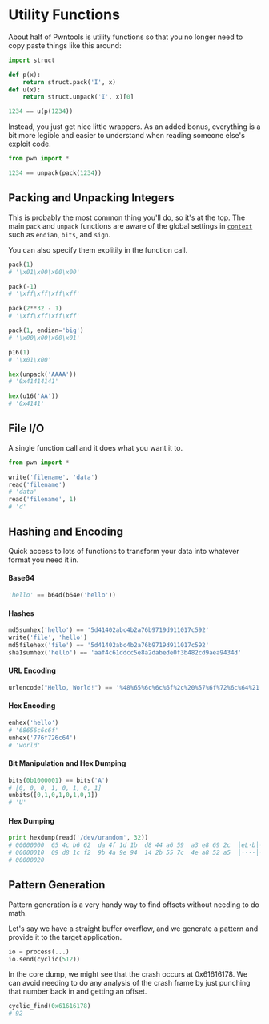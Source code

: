 # Utility Functions

About half of Pwntools is utility functions so that you no longer need to copy paste things like this around:

```py
import struct

def p(x):
    return struct.pack('I', x)
def u(x):
    return struct.unpack('I', x)[0]

1234 == u(p(1234))
```

Instead, you just get nice little wrappers.  As an added bonus, everything is a bit more legible and easier to understand when reading someone else's exploit code.

```py
from pwn import *

1234 == unpack(pack(1234))
```

## Packing and Unpacking Integers

This is probably the most common thing you'll do, so it's at the top.  The main `pack` and `unpack` functions are aware of the global settings in [`context`](context.md) such as `endian`, `bits`, and `sign`.

You can also specify them explitily in the function call.

```py
pack(1)
# '\x01\x00\x00\x00'

pack(-1)
# '\xff\xff\xff\xff'

pack(2**32 - 1)
# '\xff\xff\xff\xff'

pack(1, endian='big')
# '\x00\x00\x00\x01'

p16(1)
# '\x01\x00'

hex(unpack('AAAA'))
# '0x41414141'

hex(u16('AA'))
# '0x4141'
```

## File I/O

A single function call and it does what you want it to.

```py
from pwn import *

write('filename', 'data')
read('filename')
# 'data'
read('filename', 1)
# 'd'
```

## Hashing and Encoding

Quick access to lots of functions to transform your data into whatever format you need it in.

#### Base64

```py
'hello' == b64d(b64e('hello'))
```

#### Hashes

```py
md5sumhex('hello') == '5d41402abc4b2a76b9719d911017c592'
write('file', 'hello')
md5filehex('file') == '5d41402abc4b2a76b9719d911017c592'
sha1sumhex('hello') == 'aaf4c61ddcc5e8a2dabede0f3b482cd9aea9434d'
```

#### URL Encoding

```py
urlencode("Hello, World!") == '%48%65%6c%6c%6f%2c%20%57%6f%72%6c%64%21'
```

#### Hex Encoding

```py
enhex('hello')
# '68656c6c6f'
unhex('776f726c64')
# 'world'
```

#### Bit Manipulation and Hex Dumping

```py
bits(0b1000001) == bits('A')
# [0, 0, 0, 1, 0, 1, 0, 1]
unbits([0,1,0,1,0,1,0,1])
# 'U'
```

#### Hex Dumping

```py
print hexdump(read('/dev/urandom', 32))
# 00000000  65 4c b6 62  da 4f 1d 1b  d8 44 a6 59  a3 e8 69 2c  │eL·b│·O··│·D·Y│··i,│
# 00000010  09 d8 1c f2  9b 4a 9e 94  14 2b 55 7c  4e a8 52 a5  │····│·J··│·+U|│N·R·│
# 00000020
```

## Pattern Generation

Pattern generation is a very handy way to find offsets without needing to do math.

Let's say we have a straight buffer overflow, and we generate a pattern and provide it to the target application.

```py
io = process(...)
io.send(cyclic(512))
```

In the core dump, we might see that the crash occurs at 0x61616178.  We can avoid needing to do any analysis of the crash frame by just punching that number back in and getting an offset.

```py
cyclic_find(0x61616178)
# 92
```